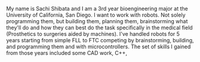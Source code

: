 My name is Sachi Shibata and I am a 3rd year bioengineering major at the University of California, San Diego. I want to work with robots. Not solely programming them, but building them, planning them, brainstorming what they'll do and how they can best do the task specifically in the medical field (Prosthetics to surgeries aided by machines). 
I've handled robots for 5 years starting from simple FLL to FTC competing by brainstorming, building, and programming them and with microcontrollers. The set of skills I gained from those years included some CAD work, C++, 
